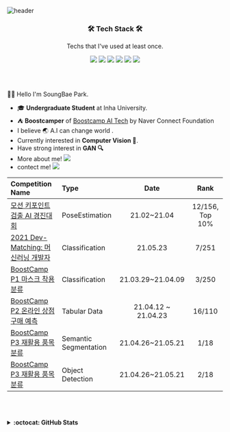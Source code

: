 ![header](https://capsule-render.vercel.app/api?type=waving&color=timeGradient&height=240&section=header&text=Hi,%20I'm%20SongBae🤗&fontSize=36&animation=fadeIn&fontAlignY=36)


<h3 align='center'>🛠 Tech Stack 🛠</h3>

<p align='center' font-weight='bold'> Techs that I've used at least once.</p>
<p align='center'>

<img src="https://img.shields.io/badge/C++-3766AB?style=flat&logo=C++&logoColor=white"> 
<img src="https://img.shields.io/badge/Python-3766AB?style=flat&logo=Python&logoColor=white"> 
<img src="https://img.shields.io/badge/Pytorch-FF3232?style=flat&logo=Pytorch&logoColor=white"> 
<img src="https://img.shields.io/badge/Tensorflow-FF8C0A?style=flat&logo=Tensorflow&logoColor=white"> 
<img src="https://img.shields.io/badge/Numpy-1E8449?style=flat&logo=Numpy&logoColor=white">
<img src="https://img.shields.io/badge/MySQL-FFD228?style=flat&logo=MySQL&logoColor=white">
</p>
<br></br>

👋🏻 Hello I'm SoungBae Park.
- 🎓 **Undergraduate Student** at Inha University.
- ⛺ **Boostcamper** of [Boostcamp AI Tech](https://boostcamp.connect.or.kr/program.html) by Naver Connect Foundation
- I believe 🌏 A.I can change world .
- Currently interested in **Computer Vision 👀**. 
- Have strong interest in **GAN 🔍**
- More about me! <a href="https://songbae.oopy.io/"><img src="https://img.shields.io/badge/Blog-000000?style=flat&logo=Notion&logoColor=white"/></a>
- contect me! <a href="mailto:sbag57800@gmail.com"><img src="https://img.shields.io/badge/Mail-FF5050?style=flat&logo=Gmail&logoColor=white&link="/></a>


|Competition Name|Type|Date|Rank|
|:---|:---|:---:|:---:|
|[모션 키포인트 검출 AI 경진대회](https://dacon.io/competitions/official/235701)|PoseEstimation|21.02~21.04|12/156, Top 10%|
|[2021 Dev-Matching: 머신러닝 개발자](https://programmers.co.kr/competitions/1109/2021-machinelearning)|Classification|21.05.23|7/251 |
|[BoostCamp P1 마스크 착용 분류](https://www.notion.so/P1-Mask-Age-Gender-Classify-2c675fb030b94f7e99f61ff2e11971b3)|Classification|21.03.29~21.04.09|3/250|
|[BoostCamp P2 온라인 상점 구매 예측](https://songbae.oopy.io/8ced5f47-6afe-4bc6-9228-fb84fad7e094)|Tabular Data|21.04.12 ~ 21.04.23|16/110|
|[BoostCamp P3 재활용 품목 분류 ](https://songbae.oopy.io/2da200fe-28cf-4c3e-ae7b-f64b312a30dc)|Semantic Segmentation|21.04.26~21.05.21|1/18|
|[BoostCamp P3 재활용 품목 분류 ](https://songbae.oopy.io/a6214749-5886-4f21-992d-4e11f5660028)|Object Detection|21.04.26~21.05.21|2/18|



<br></br>
<details markdown="1">
<summary><strong>:octocat: GitHub Stats</strong></summary>
<br/>
<p align = "center">
  <img src = "https://github-readme-stats.vercel.app/api?username=songbae&show_icons=true&theme=dracula&count_private=true&line_height=27">
  <img src = "https://github-readme-stats.vercel.app/api/top-langs/?username=songbae&hide=css,java,html,asp&theme=dracula&langs_count=4">
</p>
</details>

